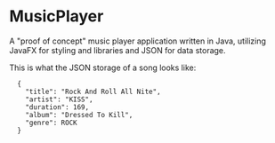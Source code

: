 # MusicPlayer
A "proof of concept" music player application written in Java, utilizing JavaFX for styling and libraries and JSON for data storage.

This is what the JSON storage of a song looks like:
```
  {
    "title": "Rock And Roll All Nite",
    "artist": "KISS",
    "duration": 169,
    "album": "Dressed To Kill",
    "genre": ROCK
  }

